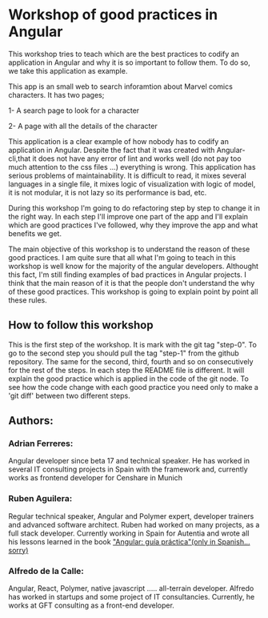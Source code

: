 # Workshop of good practices in Angular

This workshop tries to teach which are the best practices to codify an application in Angular and why it is so important to follow them. To do so, we take this application as example.

This app is an small web to search inforamtion about Marvel comics characters. It has two pages;

 1- A search page to look for a character
 
 2- A page with all the details of the character

 This application is a clear example of how nobody has to codify an application in Angular. Despite the fact that it was created with Angular-cli,that it does not have any error of lint and works well (do not pay too much attention to the css files ...) everything is wrong. This application has serious problems of maintainability. It is difficult to read, it mixes several languages in a single file, it mixes logic of visualization with logic of model, it is not modular, it is not lazy so its performance is bad, etc. 

 During this workshop I'm going to do refactoring step by step to change it in the right way. In each step I'll improve one part of the app and I'll explain which are good practices I've followed, why they improve the app and what benefits we get. 

The main objective of this workshop is to understand the reason of these good practices. I am quite sure that all what I'm going to teach in this workshop is well know for the majority of the angular developers. Althought this fact, I'm still finding examples of bad practices in Angular projects. I think that the main reason of it is that the people don't understand the why of these good practices. This workshop is going to explain point by point all these rules.

 ## How to follow this workshop

This is the first step of the workshop. It is mark with the git tag "step-0". To go to the second step you should pull the tag "step-1" from the github repository. The same for the second, third, fourth and so on consecutively for the rest of the steps. In each step the README file is different. It will explain the good practice which is applied in the code of the git node. To see how the code change with each good practice you need only to make a 'git diff' between two different steps.

 ## Authors:

 ### Adrian Ferreres:
 Angular developer since beta 17 and technical speaker. He has worked in several IT consulting projects in Spain with the framework and, currently works as frontend developer for Censhare in Munich

 ### Ruben Aguilera:
 Regular technical speaker, Angular and Polymer expert, developer trainers and advanced software architect. Ruben had worked on many projects, as a full stack developer. Currently working in Spain for Autentia and wrote all his lessons learned in the book ["Angular: guía práctica"(only in Spanish... sorry)](https://leanpub.com/angular-guia-practica)

### Alfredo de la Calle:
Angular, React, Polymer, native javascript ..... all-terrain developer. Alfredo has worked in startups and some project of IT consultancies.  Currently, he works at GFT consulting as a front-end developer.
